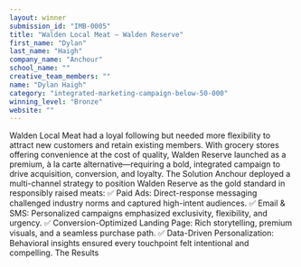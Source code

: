 ```yaml
---
layout: winner
submission_id: "IMB-0005"
title: "Walden Local Meat — Walden Reserve"
first_name: "Dylan"
last_name: "Haigh"
company_name: "Anchour"
school_name: ""
creative_team_members: ""
name: "Dylan Haigh"
category: "integrated-marketing-campaign-below-50-000"
winning_level: "Bronze"
website: ""
---
```


Walden Local Meat had a loyal following but needed more flexibility to attract new customers and retain existing members. With grocery stores offering convenience at the cost of quality, Walden Reserve launched as a premium, à la carte alternative—requiring a bold, integrated campaign to drive acquisition, conversion, and loyalty. The Solution Anchour deployed a multi-channel strategy to position Walden Reserve as the gold standard in responsibly raised meats: ✅ Paid Ads: Direct-response messaging challenged industry norms and captured high-intent audiences. ✅ Email & SMS: Personalized campaigns emphasized exclusivity, flexibility, and urgency. ✅ Conversion-Optimized Landing Page: Rich storytelling, premium visuals, and a seamless purchase path. ✅ Data-Driven Personalization: Behavioral insights ensured every touchpoint felt intentional and compelling. The Results
